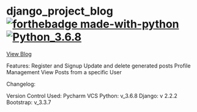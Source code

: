# django_project_blog [![forthebadge made-with-python](http://ForTheBadge.com/images/badges/made-with-python.svg)](https://www.python.org/) [![Python_3.6.8](https://img.shields.io/badge/Python-3.6-green.svg)](http://shields.io/)  

[View Blog](https://djangoproject10.herokuapp.com/ "Visit website")

Features:
Register and Signup
Update and delete generated posts
Profile Management
View Posts from a specific User

Changelog:

Version Control Used: Pycharm VCS
Python: v_3.6.8
Django: v 2.2.2
Bootstrap: v_3.3.7
